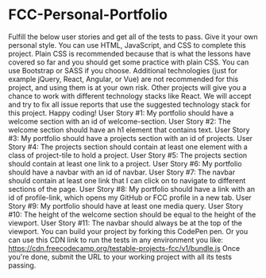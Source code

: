 # FCC-Personal-Portfolio
 Fulfill the below user stories and get all of the tests to pass. Give it your own personal style.  You can use HTML, JavaScript, and CSS to complete this project. Plain CSS is recommended because that is what the lessons have covered so far and you should get some practice with plain CSS. You can use Bootstrap or SASS if you choose. Additional technologies (just for example jQuery, React, Angular, or Vue) are not recommended for this project, and using them is at your own risk. Other projects will give you a chance to work with different technology stacks like React. We will accept and try to fix all issue reports that use the suggested technology stack for this project. Happy coding!  User Story #1: My portfolio should have a welcome section with an id of welcome-section.  User Story #2: The welcome section should have an h1 element that contains text.  User Story #3: My portfolio should have a projects section with an id of projects.  User Story #4: The projects section should contain at least one element with a class of project-tile to hold a project.  User Story #5: The projects section should contain at least one link to a project.  User Story #6: My portfolio should have a navbar with an id of navbar.  User Story #7: The navbar should contain at least one link that I can click on to navigate to different sections of the page.  User Story #8: My portfolio should have a link with an id of profile-link, which opens my GitHub or FCC profile in a new tab.  User Story #9: My portfolio should have at least one media query.  User Story #10: The height of the welcome section should be equal to the height of the viewport.  User Story #11: The navbar should always be at the top of the viewport.  You can build your project by forking this CodePen pen. Or you can use this CDN link to run the tests in any environment you like: https://cdn.freecodecamp.org/testable-projects-fcc/v1/bundle.js  Once you're done, submit the URL to your working project with all its tests passing.
